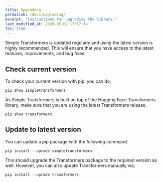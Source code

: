 ```yaml
---
title: Upgrading
permalink: /docs/upgrading/
excerpt: "Instructions for upgrading the library."
last_modified_at: 2020-05-02 17:57:14
toc: true
---
```


Simple Transformers is updated regularly and using the latest version is highly recommended. This will ensure that you have access to the latest features, improvements, and bug fixes.

## Check current version

To check your current version with pip, you can do;

```shell
pip show simpletransformers
```

As Simple Transformers is built on top of the Hugging Face Transformers library, make sure that you are using the latest Transformers release.

```shell
pip show transformers
```

## Update to latest version

You can update a pip package with the following command.

```shell
pip install --uprade simpletransformers
```

This should upgrade the Transformers package to the required version as well. However, you can also update Transformers manually via;

```shell
pip install --uprade transformers
```
